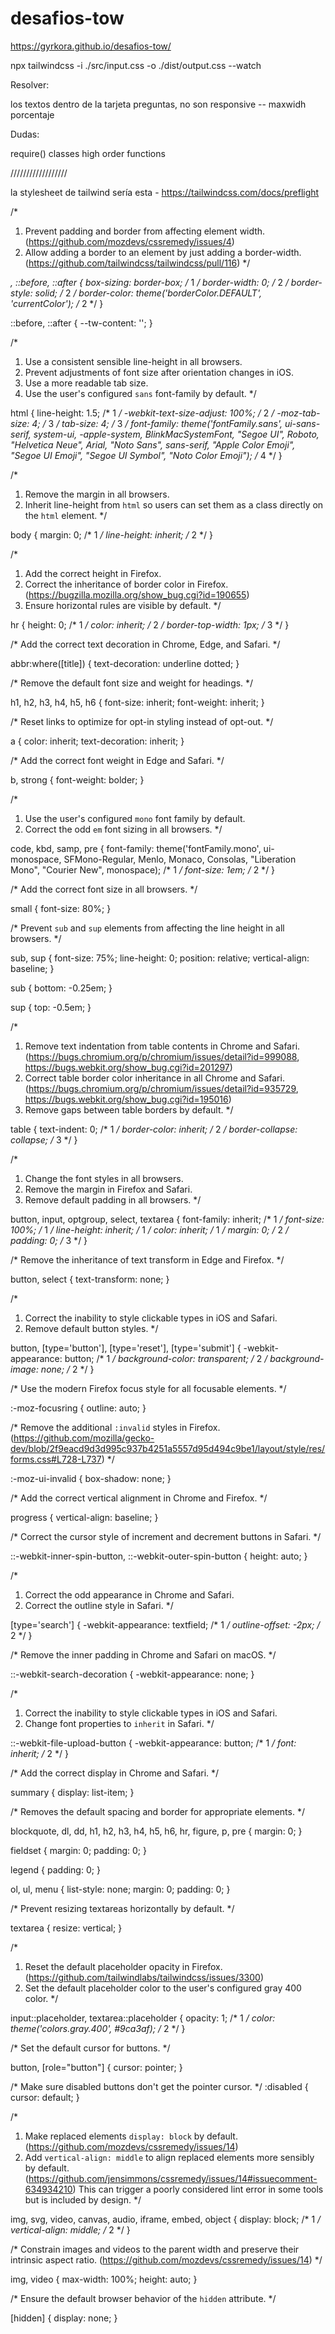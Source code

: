 # desafios-tow



https://gyrkora.github.io/desafios-tow/

npx tailwindcss -i ./src/input.css -o ./dist/output.css --watch


Resolver:

los textos dentro de la tarjeta preguntas, no son responsive -- maxwidh porcentaje


Dudas:

require()
classes
high order functions



//////////////////

la stylesheet de tailwind sería esta - https://tailwindcss.com/docs/preflight 

/*
1. Prevent padding and border from affecting element width. (https://github.com/mozdevs/cssremedy/issues/4)
2. Allow adding a border to an element by just adding a border-width. (https://github.com/tailwindcss/tailwindcss/pull/116)
*/

*,
::before,
::after {
  box-sizing: border-box; /* 1 */
  border-width: 0; /* 2 */
  border-style: solid; /* 2 */
  border-color: theme('borderColor.DEFAULT', 'currentColor'); /* 2 */
}

::before,
::after {
  --tw-content: '';
}

/*
1. Use a consistent sensible line-height in all browsers.
2. Prevent adjustments of font size after orientation changes in iOS.
3. Use a more readable tab size.
4. Use the user's configured `sans` font-family by default.
*/

html {
  line-height: 1.5; /* 1 */
  -webkit-text-size-adjust: 100%; /* 2 */
  -moz-tab-size: 4; /* 3 */
  tab-size: 4; /* 3 */
  font-family: theme('fontFamily.sans', ui-sans-serif, system-ui, -apple-system, BlinkMacSystemFont, "Segoe UI", Roboto, "Helvetica Neue", Arial, "Noto Sans", sans-serif, "Apple Color Emoji", "Segoe UI Emoji", "Segoe UI Symbol", "Noto Color Emoji"); /* 4 */
}

/*
1. Remove the margin in all browsers.
2. Inherit line-height from `html` so users can set them as a class directly on the `html` element.
*/

body {
  margin: 0; /* 1 */
  line-height: inherit; /* 2 */
}

/*
1. Add the correct height in Firefox.
2. Correct the inheritance of border color in Firefox. (https://bugzilla.mozilla.org/show_bug.cgi?id=190655)
3. Ensure horizontal rules are visible by default.
*/

hr {
  height: 0; /* 1 */
  color: inherit; /* 2 */
  border-top-width: 1px; /* 3 */
}

/*
Add the correct text decoration in Chrome, Edge, and Safari.
*/

abbr:where([title]) {
  text-decoration: underline dotted;
}

/*
Remove the default font size and weight for headings.
*/

h1,
h2,
h3,
h4,
h5,
h6 {
  font-size: inherit;
  font-weight: inherit;
}

/*
Reset links to optimize for opt-in styling instead of opt-out.
*/

a {
  color: inherit;
  text-decoration: inherit;
}

/*
Add the correct font weight in Edge and Safari.
*/

b,
strong {
  font-weight: bolder;
}

/*
1. Use the user's configured `mono` font family by default.
2. Correct the odd `em` font sizing in all browsers.
*/

code,
kbd,
samp,
pre {
  font-family: theme('fontFamily.mono', ui-monospace, SFMono-Regular, Menlo, Monaco, Consolas, "Liberation Mono", "Courier New", monospace); /* 1 */
  font-size: 1em; /* 2 */
}

/*
Add the correct font size in all browsers.
*/

small {
  font-size: 80%;
}

/*
Prevent `sub` and `sup` elements from affecting the line height in all browsers.
*/

sub,
sup {
  font-size: 75%;
  line-height: 0;
  position: relative;
  vertical-align: baseline;
}

sub {
  bottom: -0.25em;
}

sup {
  top: -0.5em;
}

/*
1. Remove text indentation from table contents in Chrome and Safari. (https://bugs.chromium.org/p/chromium/issues/detail?id=999088, https://bugs.webkit.org/show_bug.cgi?id=201297)
2. Correct table border color inheritance in all Chrome and Safari. (https://bugs.chromium.org/p/chromium/issues/detail?id=935729, https://bugs.webkit.org/show_bug.cgi?id=195016)
3. Remove gaps between table borders by default.
*/

table {
  text-indent: 0; /* 1 */
  border-color: inherit; /* 2 */
  border-collapse: collapse; /* 3 */
}

/*
1. Change the font styles in all browsers.
2. Remove the margin in Firefox and Safari.
3. Remove default padding in all browsers.
*/

button,
input,
optgroup,
select,
textarea {
  font-family: inherit; /* 1 */
  font-size: 100%; /* 1 */
  line-height: inherit; /* 1 */
  color: inherit; /* 1 */
  margin: 0; /* 2 */
  padding: 0; /* 3 */
}

/*
Remove the inheritance of text transform in Edge and Firefox.
*/

button,
select {
  text-transform: none;
}

/*
1. Correct the inability to style clickable types in iOS and Safari.
2. Remove default button styles.
*/

button,
[type='button'],
[type='reset'],
[type='submit'] {
  -webkit-appearance: button; /* 1 */
  background-color: transparent; /* 2 */
  background-image: none; /* 2 */
}

/*
Use the modern Firefox focus style for all focusable elements.
*/

:-moz-focusring {
  outline: auto;
}

/*
Remove the additional `:invalid` styles in Firefox. (https://github.com/mozilla/gecko-dev/blob/2f9eacd9d3d995c937b4251a5557d95d494c9be1/layout/style/res/forms.css#L728-L737)
*/

:-moz-ui-invalid {
  box-shadow: none;
}

/*
Add the correct vertical alignment in Chrome and Firefox.
*/

progress {
  vertical-align: baseline;
}

/*
Correct the cursor style of increment and decrement buttons in Safari.
*/

::-webkit-inner-spin-button,
::-webkit-outer-spin-button {
  height: auto;
}

/*
1. Correct the odd appearance in Chrome and Safari.
2. Correct the outline style in Safari.
*/

[type='search'] {
  -webkit-appearance: textfield; /* 1 */
  outline-offset: -2px; /* 2 */
}

/*
Remove the inner padding in Chrome and Safari on macOS.
*/

::-webkit-search-decoration {
  -webkit-appearance: none;
}

/*
1. Correct the inability to style clickable types in iOS and Safari.
2. Change font properties to `inherit` in Safari.
*/

::-webkit-file-upload-button {
  -webkit-appearance: button; /* 1 */
  font: inherit; /* 2 */
}

/*
Add the correct display in Chrome and Safari.
*/

summary {
  display: list-item;
}

/*
Removes the default spacing and border for appropriate elements.
*/

blockquote,
dl,
dd,
h1,
h2,
h3,
h4,
h5,
h6,
hr,
figure,
p,
pre {
  margin: 0;
}

fieldset {
  margin: 0;
  padding: 0;
}

legend {
  padding: 0;
}

ol,
ul,
menu {
  list-style: none;
  margin: 0;
  padding: 0;
}

/*
Prevent resizing textareas horizontally by default.
*/

textarea {
  resize: vertical;
}

/*
1. Reset the default placeholder opacity in Firefox. (https://github.com/tailwindlabs/tailwindcss/issues/3300)
2. Set the default placeholder color to the user's configured gray 400 color.
*/

input::placeholder,
textarea::placeholder {
  opacity: 1; /* 1 */
  color: theme('colors.gray.400', #9ca3af); /* 2 */
}

/*
Set the default cursor for buttons.
*/

button,
[role="button"] {
  cursor: pointer;
}

/*
Make sure disabled buttons don't get the pointer cursor.
*/
:disabled {
  cursor: default;
}

/*
1. Make replaced elements `display: block` by default. (https://github.com/mozdevs/cssremedy/issues/14)
2. Add `vertical-align: middle` to align replaced elements more sensibly by default. (https://github.com/jensimmons/cssremedy/issues/14#issuecomment-634934210)
   This can trigger a poorly considered lint error in some tools but is included by design.
*/

img,
svg,
video,
canvas,
audio,
iframe,
embed,
object {
  display: block; /* 1 */
  vertical-align: middle; /* 2 */
}

/*
Constrain images and videos to the parent width and preserve their intrinsic aspect ratio. (https://github.com/mozdevs/cssremedy/issues/14)
*/

img,
video {
  max-width: 100%;
  height: auto;
}

/*
Ensure the default browser behavior of the `hidden` attribute.
*/

[hidden] {
  display: none;
}